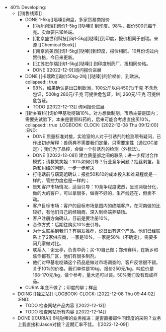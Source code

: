 - 40% Developing:
	- [[销售线索]]
		- DONE 1-5kg[[哒嗪]]询盘，多家贸易商报价
			- [[杭州创瑞]]询价1-5kg [[哒嗪]] 到印度。98%，报价500元每千克。实单要告知终端。
			- [[北京盛世利科技]]询1-5kg[[哒嗪]]到印度，报价相同于创瑞。来源 [[Chemical Book]]
			- [[南京凯美西]]询1-5kg[[哒嗪]]到印度，报价相同。10月份询过内贸价格，今日来更新。
			- [[江苏宏尔瑞]]询1-5kg[[哒嗪]] 到印度制药厂，报相同价格。
			- DONE [[2022-12-9]]询问报价进展
		- DONE [[卡瑞欧]]询价50kg-2吨 [[哒嗪]]的阶梯价，到欧洲。
		  collapsed:: true
			- 98%，如果确认是出口到欧洲，100公斤以内450元/千克 不含危包证，500kg 280元/千克 可提供危包证，1吨 260元/千克 可提供危包证。
			- TODO [[2022-12-13]] 询问报价进展
		- [[新乡赛科]]询价甲基吡啶磷10%。对方想做制剂，市场主要是国内；需要先试验下。本来是要原料药的，后来可能会考虑直接买10%。
		  collapsed:: true
		  :LOGBOOK:
		  CLOCK: [2022-12-08 Thu 09:12:00]
		  :END:
			- DONE 质量标准对接，实验室的人对于引诱剂的检测项有疑问，已作出初步解释：兽药典不需要我们定量，只需要定性（通过GC鉴定）；我们为了品控，会做一个引诱剂的检测（外标法）。
			- DONE [[2022-12-08]] 建立质量部之间的联系；进一步探讨合作模式；请教笑笑姐：10%如何引导？行业竞争问题？抽丝剥茧，复杂和纠结的问题，一步一步解决
			- 打电话前与窈窕姐确认：报批50和10的成本投入和难易程度是一样的、管控力度也是一样的；
			- 告知客户市场情况，适当引导：10竞争程度激烈，呈现两极分化，做的大的客户，可以拿很多，做得不好的，生产线还在，但卖不动。
			- 客户目标市场：客户的目标市场是国内的终端客户，在河南做的比较好，有他们自己的经销商，深入到终端养殖场。
			- 客户注册方向确认，目前是要注册10%。
			- 合作方式：后期往购买10%去引导。
			- 为什么联系到我们？有朋友推荐，说日出有这个产品。他们已经联系上了2家供应商，一家是10%，一家是50%（不确定），需要多问几家做对比。
			- 联系人：谢云亭，负责中药；买-10自己做；郑州赛科，在新乡和焦作都有厂区，他们有很多制剂。
			- 他们对甲基吡啶磷这个药品是做过市场调查的，客户反馈很不错。关于10%的价格，我们单件是10kg，报价250元/kg。吨位价是168-170元/kg，做个参考，量大还可以谈。50%我们没有现成样品。
		- CURIA 年底不做了；印度的聊；样品
	- DOING [[独立站]]
	  :LOGBOOK:
	  CLOCK: [2022-12-08 Thu 09:44:02]
	  :END:
		- TODO 检查网站产品内容 [[2022-12-13]]
		- TODO 检查网站所有内容 [[2022-12-14]]
	- DONE [[CURIA]] 6吨哒嗪的业务推进：是否直接邮件问印度的采购？业务上我直接和Jason对接？近期汇率不佳。 [[2022-12-09]]